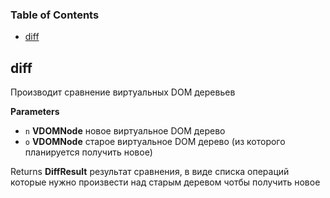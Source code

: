 <!-- Generated by documentation.js. Update this documentation by updating the source code. -->

### Table of Contents

-   [diff](#diff)

## diff

Производит сравнение виртуальных DOM деревьев

**Parameters**

-   `n` **VDOMNode** новое виртуальное DOM дерево
-   `o` **VDOMNode** старое виртуальное DOM дерево (из которого планируется получить новое)

Returns **DiffResult** результат сравнения, в виде списка операций которые нужно произвести над старым деревом чотбы получить новое
